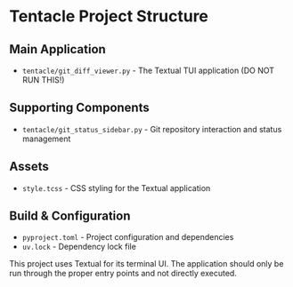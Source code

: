 # Tentacle Project Structure

## Main Application
- `tentacle/git_diff_viewer.py` - The Textual TUI application (DO NOT RUN THIS!)

## Supporting Components
- `tentacle/git_status_sidebar.py` - Git repository interaction and status management

## Assets
- `style.tcss` - CSS styling for the Textual application

## Build & Configuration
- `pyproject.toml` - Project configuration and dependencies
- `uv.lock` - Dependency lock file

This project uses Textual for its terminal UI. The application should only be run through the proper entry points and not directly executed.